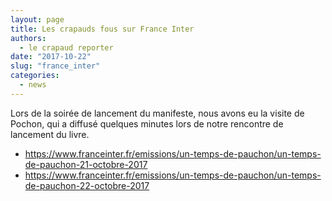 ```yaml
---
layout: page
title: Les crapauds fous sur France Inter
authors: 
  - le crapaud reporter 
date: "2017-10-22"
slug: "france_inter"
categories:
  - news
---
```


Lors de la soirée de lancement du manifeste, nous avons eu la visite de Pochon, qui a diffusé quelques minutes lors de notre rencontre de lancement du livre.

- <https://www.franceinter.fr/emissions/un-temps-de-pauchon/un-temps-de-pauchon-21-octobre-2017>
- <https://www.franceinter.fr/emissions/un-temps-de-pauchon/un-temps-de-pauchon-22-octobre-2017>
